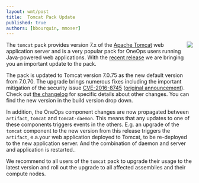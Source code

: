 ```yaml
---
layout: wmt/post
title:  Tomcat Pack Update
published: true
authors: [bbourquin, mmoser]
---
```


<img src="/assets/img/logos/integrations/tomcat.png" align="right"/>

The `tomcat`  pack provides version 7.x of the [Apache Tomcat](http://tomcat.apache.org/) web application server
and is a very popular pack for OneOps users running Java-powered web applications. With the
[recent release](./2017-02-16-oneops-release-170216stable.html) we are bringing you an important update to
the pack.

<!--more-->

The pack is updated to Tomcat version 7.0.75 as the new default version from 7.0.70. The upgrade brings numerous fixes
including the important mitigation of the security issue
[CVE-2016-8745](https://tomcat.apache.org/security-7.html#Fixed_in_Apache_Tomcat_7.0.75)
([original announcement](http://mail-archives.apache.org/mod_mbox/tomcat-announce/201701.mbox/%3C04ead0cb-c989-1386-0fd1-a51ef80f7b57%40apache.org%3E)).
Check out
[the changelog](http://tomcat.apache.org/tomcat-7.0-doc/changelog.html) for specific details about other changes. You
can find the new version in the build version drop down.

In addition, the OneOps component changes are now propagated between `artifact`, `tomcat` and `tomcat-daemon`. This means
that any updates to one of these components triggers events in the others. E.g. an upgrade of the `tomcat` component to
the new version from this release triggers the `artifact`, e.a.your web application deployed to Tomcat, to be re-deployed
to the new application server. And the combination of daemon and server and application is restarted..

We recommend to all users of the `tomcat` pack to upgrade their usage to the latest version and roll out the upgrade to
all affected assemblies and their compute nodes.
